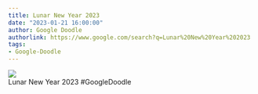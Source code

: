 ```yaml
---
title: Lunar New Year 2023
date: "2023-01-21 16:00:00"
author: Google Doodle
authorlink: https://www.google.com/search?q=Lunar%20New%20Year%202023
tags:
- Google-Doodle
---
```

<img src="https://www.google.com/logos/doodles/2023/lunar-new-year-2023-6753651837109569.3-l.png" referrerpolicy="no-referrer"><br>Lunar New Year 2023 #GoogleDoodle